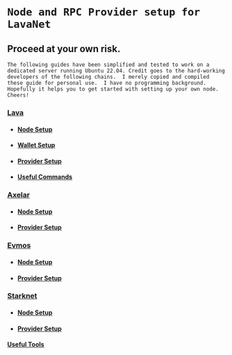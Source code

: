 # `Node and RPC Provider setup for LavaNet`

## Proceed at your own risk.
`The following guides have been simplified and tested to work on a dedicated server running Ubuntu 22.04. Credit goes to the hard-working developers of the following chains. 
I merely copied and compiled these guide for personal use. 
I have no programming background. 
Hopefully it helps you to get started with setting up your own node. Cheers!`

### [Lava](https://docs.lavanet.xyz/about/)


- #### [Node Setup](https://github.com/zachzwei/z4ch-nodes/blob/main/lava/lava-node-setup.md)

- #### [Wallet Setup](https://github.com/zachzwei/z4ch-nodes/blob/main/lava/lava-wallet.md)

- #### [Provider Setup](https://github.com/zachzwei/z4ch-nodes/blob/main/lava/lava-provider-tls.md)

- #### [Useful Commands](https://github.com/zachzwei/z4chzwei.github.io/blob/main/lava/lava-useful-commands.md)


### [Axelar](https://docs.axelar.dev/)

- #### [Node Setup](https://github.com/zachzwei/z4ch-nodes/blob/main/axelar/axelar.md)

- #### [Provider Setup](https://github.com/zachzwei/z4ch-nodes/blob/main/axelar/axelar-provider-tls.md)


### [Evmos](https://docs.evmos.org/)

- #### [Node Setup](evmos/evmos.md)

- #### [Provider Setup](evmos/evmos-provider-tls.md)



### [Starknet](https://docs.starknet.io/documentation/)


- #### [Node Setup](https://github.com/zachzwei/z4ch-nodes/blob/main/starknet/stark.md)

- #### [Provider Setup](https://github.com/zachzwei/z4ch-nodes/blob/main/starknet/stark-provider-tls.md)



#### [Useful Tools](https://github.com/zachzwei/z4chzwei.github.io/blob/main/tools.md)
